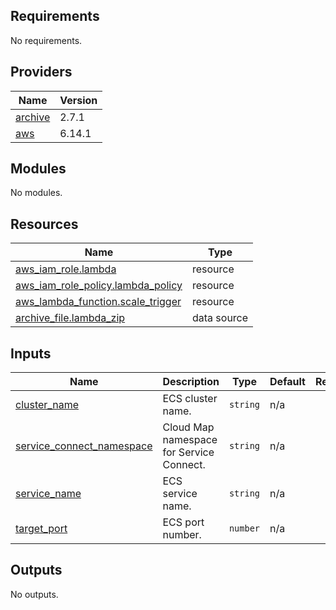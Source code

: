 ## Requirements

No requirements.

## Providers

| Name | Version |
|------|---------|
| <a name="provider_archive"></a> [archive](#provider\_archive) | 2.7.1 |
| <a name="provider_aws"></a> [aws](#provider\_aws) | 6.14.1 |

## Modules

No modules.

## Resources

| Name | Type |
|------|------|
| [aws_iam_role.lambda](https://registry.terraform.io/providers/hashicorp/aws/latest/docs/resources/iam_role) | resource |
| [aws_iam_role_policy.lambda_policy](https://registry.terraform.io/providers/hashicorp/aws/latest/docs/resources/iam_role_policy) | resource |
| [aws_lambda_function.scale_trigger](https://registry.terraform.io/providers/hashicorp/aws/latest/docs/resources/lambda_function) | resource |
| [archive_file.lambda_zip](https://registry.terraform.io/providers/hashicorp/archive/latest/docs/data-sources/file) | data source |

## Inputs

| Name | Description | Type | Default | Required |
|------|-------------|------|---------|:--------:|
| <a name="input_cluster_name"></a> [cluster\_name](#input\_cluster\_name) | ECS cluster name. | `string` | n/a | yes |
| <a name="input_service_connect_namespace"></a> [service\_connect\_namespace](#input\_service\_connect\_namespace) | Cloud Map namespace for Service Connect. | `string` | n/a | yes |
| <a name="input_service_name"></a> [service\_name](#input\_service\_name) | ECS service name. | `string` | n/a | yes |
| <a name="input_target_port"></a> [target\_port](#input\_target\_port) | ECS port number. | `number` | n/a | yes |

## Outputs

No outputs.
